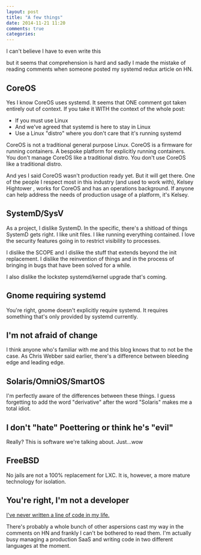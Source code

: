 ```yaml
---
layout: post
title: "A few things"
date: 2014-11-21 11:20
comments: true
categories: 
---
```

I can't believe I have to even write this
<!-- more -->
but it seems that comprehension is hard and sadly I made the mistake of reading comments when someone posted my systemd redux article on HN.

## CoreOS
Yes I know CoreOS uses systemd. It seems that ONE comment got taken entirely out of context. If you take it WITH the context of the whole post:

- If you must use Linux
- And we've agreed that systemd is here to stay in Linux
- Use a Linux "distro" where you don't care that it's running systemd

CoreOS is not a traditional general purpose Linux. CoreOS is a firmware for running containers. A bespoke platform for explicitly running containers. You don't manage CoreOS like a traditional distro. You don't use CoreOS like a traditional distro.

And yes I said CoreOS wasn't production ready yet. But it will get there. One of the people I respect most in this industry (and used to work with), Kelsey Hightower , works for CoreOS and has an operations background. If anyone can help address the needs of production usage of a platform, it's Kelsey.

## SystemD/SysV
As a project, I dislike SystemD. In the specific, there's a shitload of things SystemD gets right. I like unit files. I like running everything contained. I love the security features going in to restrict visibility to processes.

I dislike the SCOPE and I dislike the stuff that extends beyond the init replacement. I dislike the reinvention of things and in the process of bringing in bugs that have been solved for a while.

I also dislike the lockstep systemd/kernel upgrade that's coming.

## Gnome requiring systemd
You're right, gnome doesn't explicitly require systemd. It requires something that's only provided by systemd currently.

## I'm not afraid of change
I think anyone who's familiar with me and this blog knows that to not be the case. As Chris Webber said earlier, there's a difference between bleeding edge and leading edge.

## Solaris/OmniOS/SmartOS
I'm perfectly aware of the differences between these things. I guess forgetting to add the word "derivative" after the word "Solaris" makes me a total idiot.

## I don't "hate" Poettering or think he's "evil"
Really? This is software we're talking about. Just...wow

## FreeBSD
No jails are not a 100% replacement for LXC. It is, however, a more mature technology for isolation.

## You're right, I'm not a developer
[I've never written a line of code in my life.](https://github.com/lusis)

There's probably a whole bunch of other aspersions cast my way in the comments on HN and frankly I can't be bothered to read them. I'm actually busy managing a production SaaS and writing code in two different languages at the moment.

